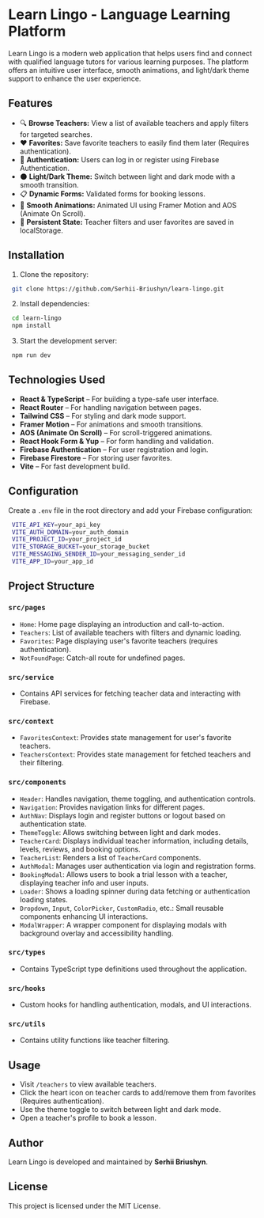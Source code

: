 # Learn Lingo - Language Learning Platform

Learn Lingo is a modern web application that helps users find and connect with qualified language tutors for various learning purposes. The platform offers an intuitive user interface, smooth animations, and light/dark theme support to enhance the user experience.

## Features

- 🔍 **Browse Teachers:** View a list of available teachers and apply filters for targeted searches.
- ❤️ **Favorites:** Save favorite teachers to easily find them later (Requires authentication).
- 🔐 **Authentication:** Users can log in or register using Firebase Authentication.
- 🌑 **Light/Dark Theme:** Switch between light and dark mode with a smooth transition.
- 📋 **Dynamic Forms:** Validated forms for booking lessons.
- 🚀 **Smooth Animations:** Animated UI using Framer Motion and AOS (Animate On Scroll).
- 💾 **Persistent State:** Teacher filters and user favorites are saved in localStorage.

## Installation

1. Clone the repository:

```bash
 git clone https://github.com/Serhii-Briushyn/learn-lingo.git
```

2. Install dependencies:

```bash
 cd learn-lingo
 npm install
```

3. Start the development server:

```bash
 npm run dev
```

## Technologies Used

- **React & TypeScript** – For building a type-safe user interface.
- **React Router** – For handling navigation between pages.
- **Tailwind CSS** – For styling and dark mode support.
- **Framer Motion** – For animations and smooth transitions.
- **AOS (Animate On Scroll)** – For scroll-triggered animations.
- **React Hook Form & Yup** – For form handling and validation.
- **Firebase Authentication** – For user registration and login.
- **Firebase Firestore** – For storing user favorites.
- **Vite** – For fast development build.

## Configuration

Create a `.env` file in the root directory and add your Firebase configuration:

```bash
 VITE_API_KEY=your_api_key
 VITE_AUTH_DOMAIN=your_auth_domain
 VITE_PROJECT_ID=your_project_id
 VITE_STORAGE_BUCKET=your_storage_bucket
 VITE_MESSAGING_SENDER_ID=your_messaging_sender_id
 VITE_APP_ID=your_app_id
```

## Project Structure

### `src/pages`

- `Home`: Home page displaying an introduction and call-to-action.
- `Teachers`: List of available teachers with filters and dynamic loading.
- `Favorites`: Page displaying user's favorite teachers (requires authentication).
- `NotFoundPage`: Catch-all route for undefined pages.

### `src/service`

- Contains API services for fetching teacher data and interacting with Firebase.

### `src/context`

- `FavoritesContext`: Provides state management for user's favorite teachers.
- `TeachersContext`: Provides state management for fetched teachers and their filtering.

### `src/components`

- `Header`: Handles navigation, theme toggling, and authentication controls.
- `Navigation`: Provides navigation links for different pages.
- `AuthNav`: Displays login and register buttons or logout based on authentication state.
- `ThemeToggle`: Allows switching between light and dark modes.
- `TeacherCard`: Displays individual teacher information, including details, levels, reviews, and booking options.
- `TeacherList`: Renders a list of `TeacherCard` components.
- `AuthModal`: Manages user authentication via login and registration forms.
- `BookingModal`: Allows users to book a trial lesson with a teacher, displaying teacher info and user inputs.
- `Loader`: Shows a loading spinner during data fetching or authentication loading states.
- `Dropdown`, `Input`, `ColorPicker`, `CustomRadio`, etc.: Small reusable components enhancing UI interactions.
- `ModalWrapper`: A wrapper component for displaying modals with background overlay and accessibility handling.

### `src/types`

- Contains TypeScript type definitions used throughout the application.

### `src/hooks`

- Custom hooks for handling authentication, modals, and UI interactions.

### `src/utils`

- Contains utility functions like teacher filtering.

## Usage

- Visit `/teachers` to view available teachers.
- Click the heart icon on teacher cards to add/remove them from favorites (Requires authentication).
- Use the theme toggle to switch between light and dark mode.
- Open a teacher's profile to book a lesson.

## Author
Learn Lingo is developed and maintained by **Serhii Briushyn**.

## License

This project is licensed under the MIT License.

